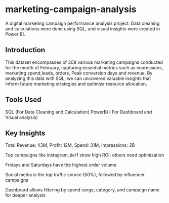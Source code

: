 # marketing-campaign-analysis
A digital marketing campaign performance analysis project. Data cleaning and calculations were done using SQL, and visual insights were created in Power BI.


## Introduction

This dataset encompasses of 308 various marketing campaigns conducted for the month of February, capturing essential metrics such as impressions, marketing spend,leads, orders, Peak conversion days and revenue. 
By analyzing this data with SQL, we can uncovered valuable insights that inform future marketing strategies and optimize resource allocation.

## Tools Used
SQL (For Data Cleaning and Calculation)
PowerBi ( For Dashboard and Visual analysis)

## Key Insights

Total Revenue: 43M, Profit: 12M, Spend: 31M, Impressions: 2B

Top campaigns like instagram_tier1 show high ROI; others need optimization

Fridays and Saturdays have the highest order volume

Social media is the top traffic source (50%), followed by influencer campaigns

Dashboard allows filtering by spend range, category, and campaign name for deeper analysis
